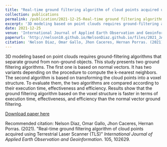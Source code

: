 ```yaml
---
title: "Real-time ground filtering algorithm of cloud points acquired using Terrestrial Laser Scanner (TLS)"
collection: publications
permalink: /publication/2021-12-25-Real-time ground filtering algorithm of cloud points acquired using Terrestrial Laser Scanner (TLS)
excerpt: '3D modeling based on point clouds requires ground-filtering algorithms that separate ground from non-ground objects. This study presents two ground filtering algorithms. The first one is based on normal vectors. It has two variants depending on the procedure to compute the k-nearest neighbors. The second algorithm is based on transforming the cloud points into a voxel structure. To evaluate them, the two algorithms are compared according to their execution time, effectiveness and efficiency. Results show that the ground filtering algorithm based on the voxel structure is faster in terms of execution time, effectiveness, and efficiency than the normal vector ground filtering.'
date: 2021-12-25
venue: 'International Journal of Applied Earth Observation and Geoinformation'
paperurl: 'http://nelson10.github.io/NelsonDiaz.github.io/files/2021_JAG.pdf'
citation: 'Nelson Diaz, Omar Gallo, Jhon Caceres, Hernan Porras. (2021). &quot;Real-time ground filtering algorithm of cloud points acquired using Terrestrial Laser Scanner (TLS).&quot; <i>International Journal of Applied Earth Observation and Geoinformation</i>. 105, 102629.'
---
```

3D modeling based on point clouds requires ground-filtering algorithms that separate ground from non-ground objects. This study presents two ground filtering algorithms. The first one is based on normal vectors. It has two variants depending on the procedure to compute the k-nearest neighbors. The second algorithm is based on transforming the cloud points into a voxel structure. To evaluate them, the two algorithms are compared according to their execution time, effectiveness and efficiency. Results show that the ground filtering algorithm based on the voxel structure is faster in terms of execution time, effectiveness, and efficiency than the normal vector ground filtering.

[Download paper here](http://nelson10.github.io/NelsonDiaz.github.io/files/2021_JAG.pdf)

Recommended citation: Nelson Diaz, Omar Gallo, Jhon Caceres, Hernan Porras. (2021). "Real-time ground filtering algorithm of cloud points acquired using Terrestrial Laser Scanner (TLS)" <i>International Journal of Applied Earth Observation and Geoinformation</i>. 105, 102629.
